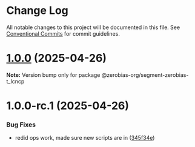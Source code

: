 # Change Log

All notable changes to this project will be documented in this file.
See [Conventional Commits](https://conventionalcommits.org) for commit guidelines.

# [1.0.0](https://github.com/zerobias-org/segment/compare/@zerobias-org/segment-zerobias-t_lcncp@1.0.0-rc.1...@zerobias-org/segment-zerobias-t_lcncp@1.0.0) (2025-04-26)

**Note:** Version bump only for package @zerobias-org/segment-zerobias-t_lcncp





# 1.0.0-rc.1 (2025-04-26)


### Bug Fixes

* redid ops work, made sure new scripts are in ([345f34e](https://github.com/zerobias-org/segment/commit/345f34ec926029dc141943b3e321676adb4a2888))
